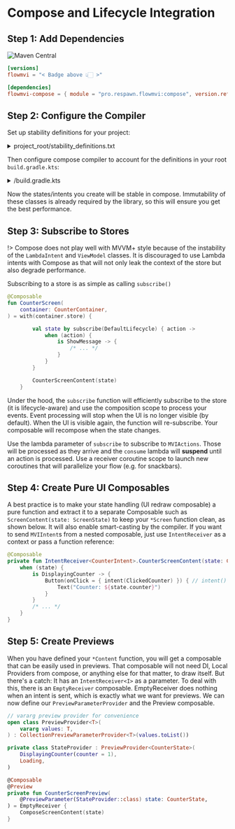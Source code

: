 # Compose and Lifecycle Integration

## Step 1: Add Dependencies

![Maven Central](https://img.shields.io/maven-central/v/pro.respawn.flowmvi/core?label=Maven%20Central)

```toml
[versions]
flowmvi = "< Badge above 👆🏻 >"

[dependencies]
flowmvi-compose = { module = "pro.respawn.flowmvi:compose", version.ref = "flowmvi" }
```

## Step 2: Configure the Compiler

Set up stability definitions for your project:

<details>
<summary>project_root/stability_definitions.txt</summary>

```text
pro.respawn.flowmvi.api.MVIIntent
pro.respawn.flowmvi.api.MVIState
pro.respawn.flowmvi.api.MVIAction
pro.respawn.flowmvi.api.Store
pro.respawn.flowmvi.api.Container
pro.respawn.flowmvi.api.ImmutableStore
pro.respawn.flowmvi.dsl.LambdaIntent
pro.respawn.flowmvi.api.SubscriberLifecycle
pro.respawn.flowmvi.api.IntentReceiver
```

</details>

Then configure compose compiler to account for the definitions in your root `build.gradle.kts`:

<details>
<summary>/build.gradle.kts</summary>

```kotlin
allprojects {
    tasks.withType<KotlinCompile>().configureEach {
        compilerOptions {
            freeCompilerArgs.addAll(
                "-P",
                "plugin:androidx.compose.compiler.plugins.kotlin:stabilityConfigurationPath=" +
                        "${rootProject.rootDir.absolutePath}/stability_definitions.txt"
            )
        }
    }
}
```

</details>

Now the states/intents you create will be stable in compose. Immutability of these classes is already required by the
library, so this will ensure you get the best performance.

## Step 3: Subscribe to Stores

!> Compose does not play well with MVVM+ style because of the instability of the `LambdaIntent` and `ViewModel` classes.
It is discouraged to use Lambda intents with Compose as that will not only leak the context of the store but
also degrade performance.

Subscribing to a store is as simple as calling `subscribe()`

```kotlin
@Composable
fun CounterScreen(
    container: CounterContainer,
) = with(container.store) {

        val state by subscribe(DefaultLifecycle) { action ->
            when (action) {
                is ShowMessage -> {
                    /* ... */
                }
            }
        }

        CounterScreenContent(state)
    }
```

Under the hood, the `subscribe` function will efficiently subscribe to the store (it is lifecycle-aware) and
use the composition scope to process your events. Event processing will stop when the UI is no longer visible (by
default). When the UI is visible again, the function will re-subscribe. Your composable will recompose when the state
changes.

Use the lambda parameter of `subscribe` to subscribe to `MVIActions`. Those will be processed as they arrive and
the `consume` lambda will **suspend** until an action is processed. Use a receiver coroutine scope to
launch new coroutines that will parallelize your flow (e.g. for snackbars).

## Step 4: Create Pure UI Composables

A best practice is to make your state handling (UI redraw composable) a pure function and extract it to a separate
Composable such as `ScreenContent(state: ScreenState)` to keep your `*Screen` function clean, as shown below.
It will also enable smart-casting by the compiler. If you want to send `MVIIntent`s from a nested composable, just
use `IntentReceiver` as a context or pass a function reference:

```kotlin
@Composable
private fun IntentReceiver<CounterIntent>.CounterScreenContent(state: CounterState) {
    when (state) {
        is DisplayingCounter -> {
            Button(onClick = { intent(ClickedCounter) }) { // intent() available from the receiver parameter
                Text("Counter: ${state.counter}")
            }
        }
        /* ... */
    }
}
```

## Step 5: Create Previews

When you have defined your `*Content` function, you will get a composable that can be easily used in previews.
That composable will not need DI, Local Providers from compose, or anything else for that matter, to draw itself.
But there's a catch: It has an `IntentReceiver<I>` as a parameter. To deal with this, there is an `EmptyReceiver`
composable. EmptyReceiver does nothing when an intent is sent, which is exactly what we want for previews. We can now
define our `PreviewParameterProvider` and the Preview composable.

```kotlin
// vararg preview provider for convenience
open class PreviewProvider<T>(
    vararg values: T,
) : CollectionPreviewParameterProvider<T>(values.toList())

private class StateProvider : PreviewProvider<CounterState>(
    DisplayingCounter(counter = 1),
    Loading,
)

@Composable
@Preview
private fun CounterScreenPreview(
    @PreviewParameter(StateProvider::class) state: CounterState,
) = EmptyReceiver {
    ComposeScreenContent(state)
}
```
